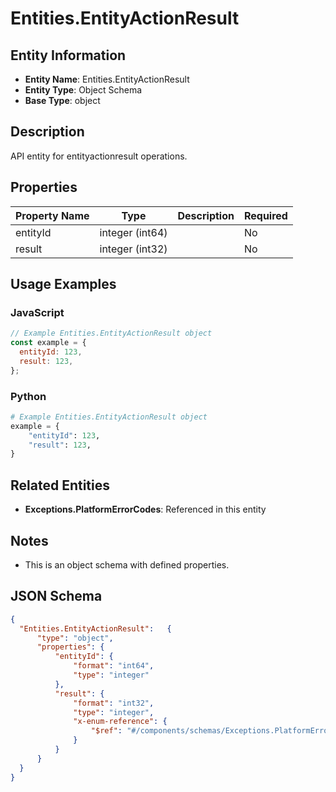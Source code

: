 # Entities.EntityActionResult

## Entity Information
- **Entity Name**: Entities.EntityActionResult
- **Entity Type**: Object Schema
- **Base Type**: object

## Description
API entity for entityactionresult operations.

## Properties

| Property Name | Type | Description | Required |
|---------------|------|-------------|----------|
| entityId | integer (int64) |  | No |
| result | integer (int32) |  | No |

## Usage Examples

### JavaScript
```javascript
// Example Entities.EntityActionResult object
const example = {
  entityId: 123,
  result: 123,
};
```

### Python
```python
# Example Entities.EntityActionResult object
example = {
    "entityId": 123,
    "result": 123,
}
```

## Related Entities
- **Exceptions.PlatformErrorCodes**: Referenced in this entity

## Notes
- This is an object schema with defined properties.

## JSON Schema
```json
{
  "Entities.EntityActionResult":   {
      "type": "object",
      "properties": {
          "entityId": {
              "format": "int64",
              "type": "integer"
          },
          "result": {
              "format": "int32",
              "type": "integer",
              "x-enum-reference": {
                  "$ref": "#/components/schemas/Exceptions.PlatformErrorCodes"
              }
          }
      }
  }
}
```
